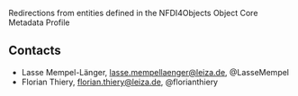 Redirections from entities defined in the NFDI4Objects Object Core Metadata Profile


## Contacts

* Lasse Mempel-Länger, lasse.mempellaenger@leiza.de, @LasseMempel
* Florian Thiery, florian.thiery@leiza.de, @florianthiery


